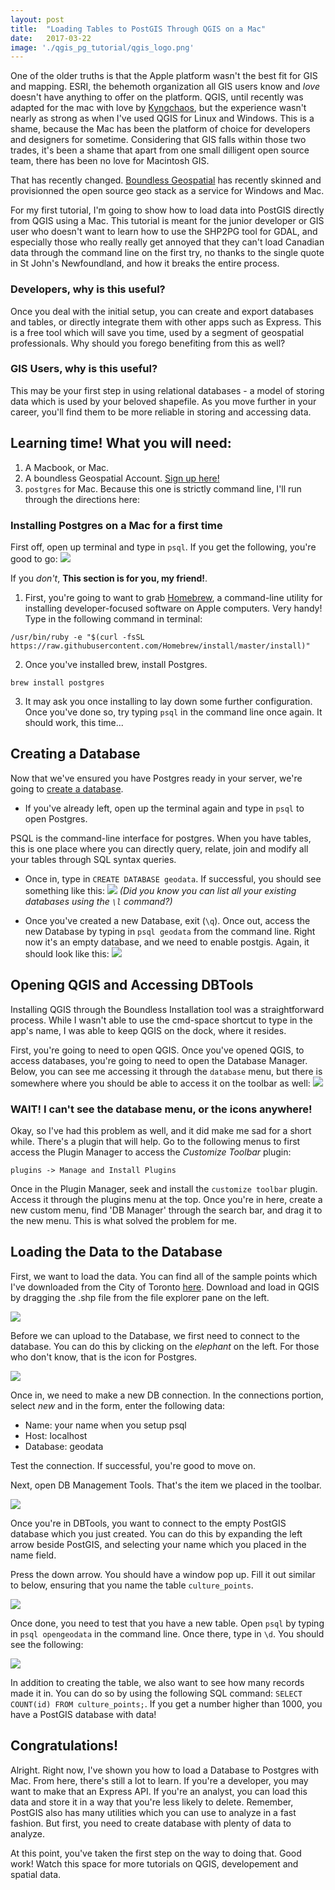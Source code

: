 ```yaml
---
layout: post
title:  "Loading Tables to PostGIS Through QGIS on a Mac"
date:   2017-03-22
image: './qgis_pg_tutorial/qgis_logo.png'
---
```

One of the older truths is that the Apple platform wasn't the best fit for GIS and mapping. ESRI, the behemoth organization all GIS users know and _love_ doesn't have anything to offer on the platform. QGIS, until recently was adapted for the mac with love by [Kyngchaos](http://www.kyngchaos.com/software/qgis), but the experience wasn't nearly as strong as when I've used QGIS for Linux and Windows. This is a shame, because the Mac has been the platform of choice for developers and designers for sometime. Considering that GIS falls within those two trades, it's been a shame that apart from one small dilligent open source team, there has been no love for Macintosh GIS.

That has recently changed. [Boundless Geospatial](https://boundlessgeo.com/) has recently skinned and provisionned the open source geo stack as a service for Windows and Mac.

For my first tutorial, I'm going to show how to load data into PostGIS directly from QGIS using a Mac. This tutorial is meant for the junior developer or GIS user who doesn't want to learn how to use the SHP2PG tool for GDAL, and especially those who really really get annoyed that they can't load Canadian data through the command line on the first try, no thanks to the single quote in St John's Newfoundland, and how it breaks the entire process. 

### Developers, why is this useful?

Once you deal with the initial setup, you can create and export databases and tables, or directly integrate them with other apps such as Express. This is a free tool which will save you time, used by a segment of geospatial professionals. Why should you forego benefiting from this as well?

### GIS Users, why is this useful?

This may be your first step in using relational databases - a model of storing data which is used by your beloved shapefile. As you move further in your career, you'll find them to be more reliable in storing and accessing data.

## Learning time! What you will need:

1. A Macbook, or Mac. 
2. A boundless Geospatial Account. [Sign up here!](https://connect.boundlessgeo.com/UserLogin?returnurl=%2fDownloads)
3. `postgres` for Mac. Because this one is strictly command line, I'll run through the directions here:

### Installing Postgres on a Mac for a first time

First off, open up terminal and type in `psql`. If you get the following, you're good to go:
![](../../assets/img/qgis_pg_tutorial/canihazpsql.png)

If you _don't_, **This section is for you, my friend!**.

1. First, you're going to want to grab [Homebrew](https://brew.sh/), a command-line utility for installing developer-focused software on Apple computers. Very handy! Type in the following command in terminal:
```
/usr/bin/ruby -e "$(curl -fsSL https://raw.githubusercontent.com/Homebrew/install/master/install)"
```
2. Once you've installed brew, install Postgres. 
```
brew install postgres
```
3. It may ask you once installing to lay down some further configuration. Once you've done so, try typing `psql` in the command line once again. It should work, this time... 


## Creating a Database
Now that we've ensured you have Postgres ready in your server, we're going to [create a database](http://nedroid.com/comics/2012-05-02-beartato-hackthedatabase.png).

- If you've already left, open up the terminal again and type in `psql` to open Postgres.

PSQL is the command-line interface for postgres. When you have tables, this is one place where you can directly query, relate, join and modify all your tables through SQL syntax queries.

- Once in, type in `CREATE DATABASE geodata`. If successful, you should see something like this:
![](../../assets/img/qgis_pg_tutorial/newdb.png)
_(Did you know you can list all your existing databases using the `\l` command?)_

- Once you've created a new Database, exit (`\q`). Once out, access the new Database by typing in `psql geodata` from the command line. Right now it's an empty database, and we need to enable postgis. Again, it should look like this:
![](../../assets/img/qgis_pg_tutorial/createpostgis.png)

## Opening QGIS and Accessing DBTools
Installing QGIS through the Boundless Installation tool was a straightforward process. While I wasn't able to use the cmd-space shortcut to type in the app's name, I was able to keep QGIS on the dock, where it resides. 

First, you're going to need to open QGIS. Once you've opened QGIS, to access databases, you're going to need to open the Database Manager. Below, you can see me accessing it through the `database` menu, but there is somewhere where you should be able to access it on the toolbar as well:
![](../../assets/img/qgis_pg_tutorial/accessdbmanager.png)

### WAIT! I can't see the database menu, or the icons anywhere!

Okay, so I've had this problem as well, and it did make me sad for a short while. There's a plugin that will help. Go to the following menus to first access the Plugin Manager to access the *Customize Toolbar* plugin:
```
plugins -> Manage and Install Plugins
```
Once in the Plugin Manager, seek and install the `customize toolbar` plugin. Access it through the plugins menu at the top. Once you're in here, create a new custom menu, find 'DB Manager' through the search bar, and drag it to the new menu. This is what solved the problem for me.

## Loading the Data to the Database

First, we want to load the data. You can find all of the sample points which I've downloaded from the City of Toronto [here](../../assets/tutorial-content/sample_shapefile.zip). Download and load in QGIS by dragging the .shp file from the file explorer pane on the left. 

![](../../assets/img/qgis_pg_tutorial/loaddata.png)

Before we can upload to the Database, we first need to connect to the database. You can do this by clicking on the _elephant_ on the left. For those who don't know, that is the icon for Postgres.

![](../../assets/img/qgis_pg_tutorial/connectdb.png)

Once in, we need to make a new DB connection. In the connections portion, select *new* and in the form, enter the following data:

* Name: your name when you setup psql
* Host: localhost
* Database: geodata 

Test the connection. If successful, you're good to move on.  


Next, open DB Management Tools. That's the item we placed in the toolbar.

![](../../assets/img/qgis_pg_tutorial/dbmanager.png)

Once you're in DBTools, you want to connect to the empty PostGIS database which you just created. You can do this by expanding the left arrow beside PostGIS, and selecting your name which you placed in the name field. 

Press the down arrow. You should have a window pop up. Fill it out similar to below, ensuring that you name the table `culture_points`.

![](../../assets/img/qgis_pg_tutorial/loaddatatotable.png)

Once done, you need to test that you have a new table. Open `psql` by typing in `psql opengeodata` in the command line. Once there, type in `\d`. You should see the following:

![](../../assets/img/qgis_pg_tutorial/resultscolumns.png)

In addition to creating the table, we also want to see how many records made it in. You can do so by using the following SQL command: `SELECT COUNT(id) FROM culture_points;`. If you get a number higher than 1000, you have a PostGIS database with data!

## Congratulations!

Alright. Right now, I've shown you how to load a Database to Postgres with Mac. From here, there's still a lot to learn. If you're a developer, you may want to make that an Express API. If you're an analyst, you can load this data and store it in a way that you're less likely to delete. Remember, PostGIS also has many utilities which you can use to analyze in a fast fashion. But first, you need to create database with plenty of data to analyze. 

At this point, you've taken the first step on the way to doing that. Good work! Watch this space for more tutorials on QGIS, developement and spatial data.  
